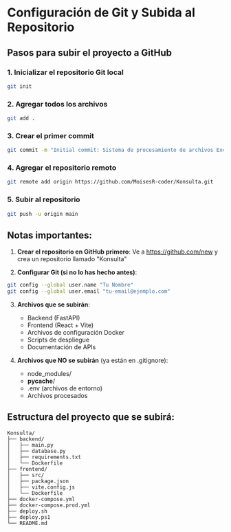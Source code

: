 # Configuración de Git y Subida al Repositorio

## Pasos para subir el proyecto a GitHub

### 1. Inicializar el repositorio Git local
```bash
git init
```

### 2. Agregar todos los archivos
```bash
git add .
```

### 3. Crear el primer commit
```bash
git commit -m "Initial commit: Sistema de procesamiento de archivos Excel"
```

### 4. Agregar el repositorio remoto
```bash
git remote add origin https://github.com/MoisesR-coder/Konsulta.git
```

### 5. Subir al repositorio
```bash
git push -u origin main
```

## Notas importantes:

1. **Crear el repositorio en GitHub primero**: Ve a https://github.com/new y crea un repositorio llamado "Konsulta"

2. **Configurar Git (si no lo has hecho antes)**:
```bash
git config --global user.name "Tu Nombre"
git config --global user.email "tu-email@ejemplo.com"
```

3. **Archivos que se subirán**:
   - Backend (FastAPI)
   - Frontend (React + Vite)
   - Archivos de configuración Docker
   - Scripts de despliegue
   - Documentación de APIs

4. **Archivos que NO se subirán** (ya están en .gitignore):
   - node_modules/
   - __pycache__/
   - .env (archivos de entorno)
   - Archivos procesados

## Estructura del proyecto que se subirá:
```
Konsulta/
├── backend/
│   ├── main.py
│   ├── database.py
│   ├── requirements.txt
│   └── Dockerfile
├── frontend/
│   ├── src/
│   ├── package.json
│   ├── vite.config.js
│   └── Dockerfile
├── docker-compose.yml
├── docker-compose.prod.yml
├── deploy.sh
├── deploy.ps1
└── README.md
```
